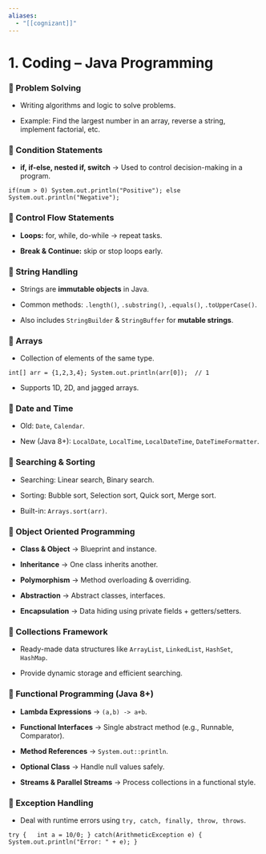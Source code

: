 ```yaml
---
aliases:
  - "[[cognizant]]"
---
```

# **1. Coding – Java Programming**

### 🔹 Problem Solving

- Writing algorithms and logic to solve problems.
    
- Example: Find the largest number in an array, reverse a string, implement factorial, etc.
    

### 🔹 Condition Statements

- **if, if-else, nested if, switch** → Used to control decision-making in a program.
    

`if(num > 0) System.out.println("Positive"); else System.out.println("Negative");`

### 🔹 Control Flow Statements

- **Loops:** for, while, do-while → repeat tasks.
    
- **Break & Continue:** skip or stop loops early.
    

### 🔹 String Handling

- Strings are **immutable objects** in Java.
    
- Common methods: `.length()`, `.substring()`, `.equals()`, `.toUpperCase()`.
    
- Also includes `StringBuilder` & `StringBuffer` for **mutable strings**.
    

### 🔹 Arrays

- Collection of elements of the same type.
    

`int[] arr = {1,2,3,4}; System.out.println(arr[0]);  // 1`

- Supports 1D, 2D, and jagged arrays.
    

### 🔹 Date and Time

- Old: `Date`, `Calendar`.
    
- New (Java 8+): `LocalDate`, `LocalTime`, `LocalDateTime`, `DateTimeFormatter`.
    

### 🔹 Searching & Sorting

- Searching: Linear search, Binary search.
    
- Sorting: Bubble sort, Selection sort, Quick sort, Merge sort.
    
- Built-in: `Arrays.sort(arr)`.
    

### 🔹 Object Oriented Programming

- **Class & Object** → Blueprint and instance.
    
- **Inheritance** → One class inherits another.
    
- **Polymorphism** → Method overloading & overriding.
    
- **Abstraction** → Abstract classes, interfaces.
    
- **Encapsulation** → Data hiding using private fields + getters/setters.
    

### 🔹 Collections Framework

- Ready-made data structures like `ArrayList`, `LinkedList`, `HashSet`, `HashMap`.
    
- Provide dynamic storage and efficient searching.
    

### 🔹 Functional Programming (Java 8+)

- **Lambda Expressions** → `(a,b) -> a+b`.
    
- **Functional Interfaces** → Single abstract method (e.g., Runnable, Comparator).
    
- **Method References** → `System.out::println`.
    
- **Optional Class** → Handle null values safely.
    
- **Streams & Parallel Streams** → Process collections in a functional style.
    

### 🔹 Exception Handling

- Deal with runtime errors using `try, catch, finally, throw, throws`.
    

`try {   int a = 10/0; } catch(ArithmeticException e) {   System.out.println("Error: " + e); }`
